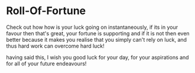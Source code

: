 # Roll-Of-Fortune

Check out how how is your luck going on instantaneously, if its in your favour then that's great, your fortune is supporting and if it is not then even better because it makes you realise that you simply can't rely on luck, and thus hard work can overcome hard luck!

having said this, I wish you good luck for your day, for your aspirations and for all of your future endeavours!
